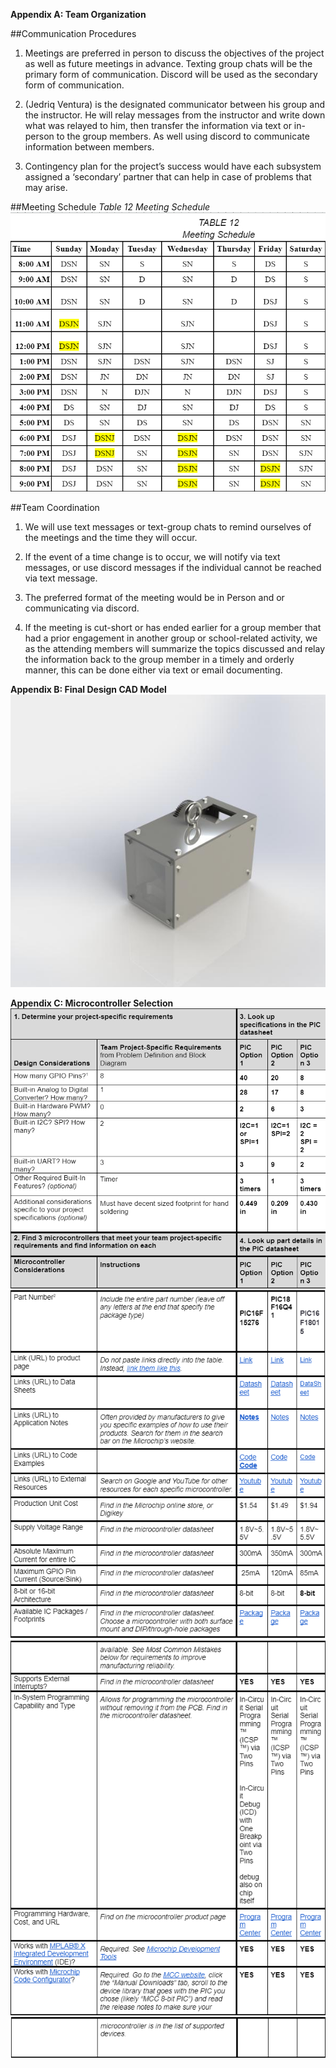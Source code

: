 **Appendix A: Team Organization**

##Communication Procedures

1. Meetings are preferred in person to discuss the objectives of the project as well as future meetings in advance. Texting group chats will be the primary form of communication. Discord will be used as the secondary form of communication. 

2. (Jedriq Ventura) is the designated communicator between his group and the instructor. He will relay messages from the instructor and write down what was relayed to him, then transfer the information via text or in-person to the group members. As well using discord to communicate information between members. 

3. Contingency plan for the project’s success would have each subsystem assigned a ‘secondary’ partner that can help in case of problems that may arise.

##Meeting Schedule
 *Table 12*
 *Meeting Schedule*
<img src="photosandvideos/Meeting Schedule.png">

##Team Coordination

1. We will use text messages or text-group chats to remind ourselves of the meetings and the time they will occur.

2. If the event of a time change is to occur, we will notify via text messages, or use discord messages if the individual cannot be reached via text message. 

3. The preferred format of the meeting would be in Person and or communicating via discord.

4. If the meeting is cut-short or has ended earlier for a group member that had a prior engagement in another group or school-related activity, we as the attending members will summarize the topics discussed and relay the information back to the group member in a timely and orderly manner, this can be done either via text or email documenting.

**Appendix B: Final Design CAD Model**
<img src="photosandvideos/314_FINAL_RENDER.jfif">

**Appendix C: Microcontroller Selection**
<img src="photosandvideos/Microcontroller Selection 1.png">
<img src="photosandvideos/Microcontroller Selection 2.png">
<img src="photosandvideos/Microcontroller Selection 3.png">
<img src="photosandvideos/Microcontroller Selection 4.png">

